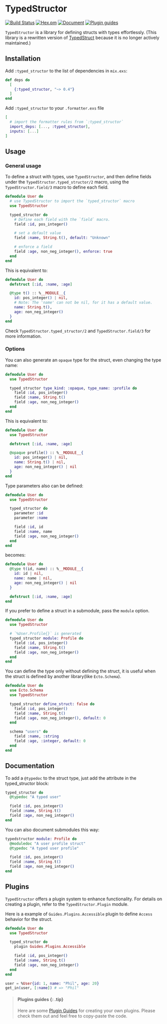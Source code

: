 # TypedStructor

[![Build Status](https://github.com/elixir-typed-structor/typed_structor/actions/workflows/elixir.yml/badge.svg)](https://github.com/elixir-typed-structor/typed_structor/actions/workflows/elixir.yml)
[![Hex.pm](https://img.shields.io/hexpm/v/typed_structor)](https://hex.pm/packages/typed_structor)
[![Document](https://img.shields.io/badge/document-gray)](https://hexdocs.pm/typed_structor)
[![Plugin guides](https://img.shields.io/badge/plugin_guides-indianred?label=%F0%9F%94%A5&labelColor=snow)](https://hexdocs.pm/typed_structor/introduction.html)

<!-- MODULEDOC -->

`TypedStructor` is a library for defining structs with types effortlessly.
(This library is a rewritten version of [TypedStruct](https://github.com/ejpcmac/typed_struct) because it is no longer actively maintained.)

## Installation

Add `:typed_structor` to the list of dependencies in `mix.exs`:

```elixir
def deps do
  [
    {:typed_structor, "~> 0.4"}
  ]
end
```

Add `:typed_structor` to your `.formatter.exs` file

```elixir
[
  # import the formatter rules from `:typed_structor`
  import_deps: [..., :typed_structor],
  inputs: [...]
]
```

## Usage

### General usage

To define a struct with types, use `TypedStructor`,
and then define fields under the `TypedStructor.typed_structor/2` macro,
using the `TypedStructor.field/3` macro to define each field.

```elixir
defmodule User do
  # use TypedStructor to import the `typed_structor` macro
  use TypedStructor

  typed_structor do
    # Define each field with the `field` macro.
    field :id, pos_integer()

    # set a default value
    field :name, String.t(), default: "Unknown"

    # enforce a field
    field :age, non_neg_integer(), enforce: true
  end
end
```
This is equivalent to:
```elixir
defmodule User do
  defstruct [:id, :name, :age]

  @type t() :: %__MODULE__{
    id: pos_integer() | nil,
    # Note: The 'name' can not be nil, for it has a default value.
    name: String.t(),
    age: non_neg_integer()
  }
end
```
Check `TypedStructor.typed_structor/2` and `TypedStructor.field/3` for more information.

### Options

You can also generate an `opaque` type for the struct,
even changing the type name:

```elixir
defmodule User do
  use TypedStructor

  typed_structor type_kind: :opaque, type_name: :profile do
    field :id, pos_integer()
    field :name, String.t()
    field :age, non_neg_integer()
  end
end
```
This is equivalent to:
```elixir
defmodule User do
  use TypedStructor

  defstruct [:id, :name, :age]

  @opaque profile() :: %__MODULE__{
    id: pos_integer() | nil,
    name: String.t() | nil,
    age: non_neg_integer() | nil
  }
end
```

Type parameters also can be defined:
```elixir
defmodule User do
  use TypedStructor

  typed_structor do
    parameter :id
    parameter :name

    field :id, id
    field :name, name
    field :age, non_neg_integer()
  end
end
```
becomes:
```elixir
defmodule User do
  @type t(id, name) :: %__MODULE__{
    id: id | nil,
    name: name | nil,
    age: non_neg_integer() | nil
  }

  defstruct [:id, :name, :age]
end
```

If you prefer to define a struct in a submodule, pass the `module` option.
```elixir
defmodule User do
  use TypedStructor

  # `%User.Profile{}` is generated
  typed_structor module: Profile do
    field :id, pos_integer()
    field :name, String.t()
    field :age, non_neg_integer()
  end
end
```

You can define the type only without defining the struct,
it is useful when the struct is defined by another library(like `Ecto.Schema`).
```elixir
defmodule User do
  use Ecto.Schema
  use TypedStructor

  typed_structor define_struct: false do
    field :id, pos_integer()
    field :name, String.t()
    field :age, non_neg_integer(), default: 0
  end

  schema "users" do
    field :name, :string
    field :age, :integer, default: 0
  end
end
```

## Documentation

To add a `@typedoc` to the struct type, just add the attribute in the typed_structor block:

```elixir
typed_structor do
  @typedoc "A typed user"

  field :id, pos_integer()
  field :name, String.t()
  field :age, non_neg_integer()
end
```
You can also document submodules this way:

```elixir
typedstructor module: Profile do
  @moduledoc "A user profile struct"
  @typedoc "A typed user profile"

  field :id, pos_integer()
  field :name, String.t()
  field :age, non_neg_integer()
end
```

## Plugins

`TypedStructor` offers a plugin system to enhance functionality.
For details on creating a plugin, refer to the `TypedStructor.Plugin` module.

Here is a example of `Guides.Plugins.Accessible` plugin to define `Access` behavior for the struct.
```elixir
defmodule User do
  use TypedStructor

  typed_structor do
    plugin Guides.Plugins.Accessible

    field :id, pos_integer()
    field :name, String.t()
    field :age, non_neg_integer()
  end
end

user = %User{id: 1, name: "Phil", age: 20}
get_in(user, [:name]) # => "Phil"
```

> #### Plugins guides {: .tip}
>
> Here are some [Plugin Guides](guides/plugins/introduction.md)
> for creating your own plugins. Please check them out
> and feel free to copy-paste the code.

